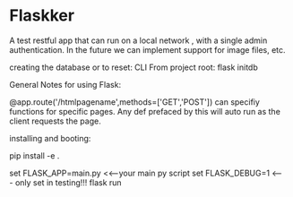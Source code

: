 # Flaskker

A test restful app that can run on a local network , with a single admin authentication.
In the future we can implement support for image files, etc.




creating the database or to reset:
CLI From project root:
flask initdb


General Notes for using Flask:

@app.route('/htmlpagename',methods=['GET','POST']) can specifiy functions
for specific pages. Any def prefaced by this will auto run as the client
requests the page.


installing and booting:

pip install -e .

set FLASK_APP=main.py <<--your main py script
set FLASK_DEBUG=1 <--- only set in testing!!!
flask run
